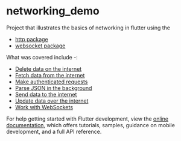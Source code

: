 # networking_demo

Project that illustrates the basics of networking in flutter using the 
- [http package](https://pub.dev/packages/http)
- [websocket package](https://pub.dev/packages/websocket)

What was covered include -:

- [Delete data on the internet](https://docs.flutter.dev/cookbook/networking/delete-data)
- [Fetch data from the internet](https://docs.flutter.dev/cookbook/networking/fetch-data)
- [Make authenticated requests](https://docs.flutter.dev/cookbook/networking/authenticated-requests)
- [Parse JSON in the background](https://docs.flutter.dev/cookbook/networking/background-parsing)
- [Send data to the internet](https://docs.flutter.dev/cookbook/networking/send-data)
- [Update data over the internet](https://docs.flutter.dev/cookbook/networking/update-data)
- [Work with WebSockets](https://docs.flutter.dev/cookbook/networking/web-sockets)

For help getting started with Flutter development, view the
[online documentation](https://docs.flutter.dev/), which offers tutorials,
samples, guidance on mobile development, and a full API reference.
